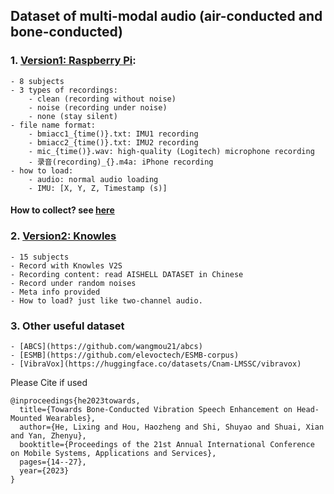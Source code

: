 ## Dataset of multi-modal audio (air-conducted and bone-conducted)
### 1. [Version1: Raspberry Pi](https://mycuhk-my.sharepoint.com/:f:/g/personal/1155170464_link_cuhk_edu_hk/EiBk2p45s3RMiao70y4SZE8BFmgQNgSyTUBGj2G35d8t_A?e=5wpxDF):
    - 8 subjects 
    - 3 types of recordings: 
        - clean (recording without noise)
        - noise (recording under noise)
        - none (stay silent)
    - file name format:
        - bmiacc1_{time()}.txt: IMU1 recording
        - bmiacc2_{time()}.txt: IMU2 recording
        - mic_{time()}.wav: high-quality (Logitech) microphone recording
        - 录音(recording)_{}.m4a: iPhone recording
    - how to load:
        - audio: normal audio loading
        - IMU: [X, Y, Z, Timestamp (s)] 
#### How to collect? see [here](https://github.com/lixinghe1999/Raspberry-Pi/tree/main)

### 2. [Version2: Knowles](https://mycuhk-my.sharepoint.com/:f:/g/personal/1155170464_link_cuhk_edu_hk/EqW4np-yPG9LtQR9nY4TylIBRwL_cpeDpI4ol34BsrrAOA?e=r3GWIb)
    - 15 subjects
    - Record with Knowles V2S
    - Recording content: read AISHELL DATASET in Chinese
    - Record under random noises
    - Meta info provided
    - How to load? just like two-channel audio.

### 3. Other useful dataset
    - [ABCS](https://github.com/wangmou21/abcs)
    - [ESMB](https://github.com/elevoctech/ESMB-corpus)
    - [VibraVox](https://huggingface.co/datasets/Cnam-LMSSC/vibravox)

Please Cite if used
```
@inproceedings{he2023towards,
  title={Towards Bone-Conducted Vibration Speech Enhancement on Head-Mounted Wearables},
  author={He, Lixing and Hou, Haozheng and Shi, Shuyao and Shuai, Xian and Yan, Zhenyu},
  booktitle={Proceedings of the 21st Annual International Conference on Mobile Systems, Applications and Services},
  pages={14--27},
  year={2023}
}
```

